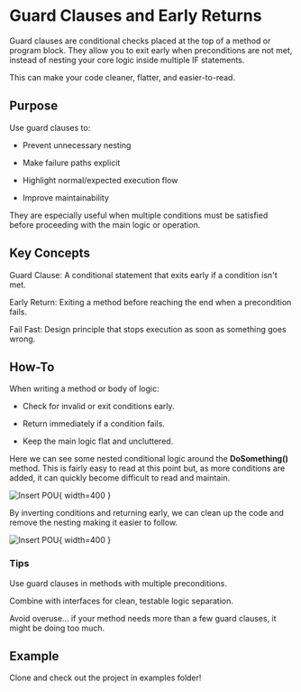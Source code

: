 # Guard Clauses and Early Returns

Guard clauses are conditional checks placed at the top of a method or program block. They allow you to exit early when preconditions are not met, instead of nesting your core logic inside multiple IF statements.

This can make your code cleaner, flatter, and easier-to-read.

## Purpose

Use guard clauses to:

- Prevent unnecessary nesting

- Make failure paths explicit

- Highlight normal/expected execution flow

- Improve maintainability

They are especially useful when multiple conditions must be satisfied before proceeding with the main logic or operation.

## Key Concepts

Guard Clause: A conditional statement that exits early if a condition isn't met.

Early Return: Exiting a method before reaching the end when a precondition fails.

Fail Fast: Design principle that stops execution as soon as something goes wrong.

## How-To

When writing a method or body of logic:

- Check for invalid or exit conditions early.

- Return immediately if a condition fails.

- Keep the main logic flat and uncluttered.

Here we can see some nested conditional logic around the **DoSomething()** method. This is fairly easy to read at this point but, as more conditions are added, it can quickly become difficult to read and maintain.

![Insert POU](/ooip-tutorial-library/private/images/Guard-Clauses/nested.png){ width=400 }

By inverting conditions and returning early, we can clean up the code and remove the nesting making it easier to follow.

![Insert POU](/ooip-tutorial-library/private/images/Guard-Clauses/flat.png){ width=400 }

### Tips

Use guard clauses in methods with multiple preconditions.

Combine with interfaces for clean, testable logic separation.

Avoid overuse... if your method needs more than a few guard clauses, it might be doing too much. 

## Example

Clone and check out the project in examples folder!